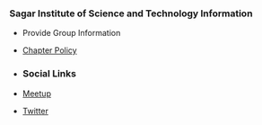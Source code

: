 ### Sagar Institute of Science and Technology Information
* Provide Group Information 
* [Chapter Policy](https://owasp.org/www-policy/operational/chapters)

* ### Social Links
* [Meetup](https://www.meetup.com/owasp-sistec/)
* [Twitter](#)



